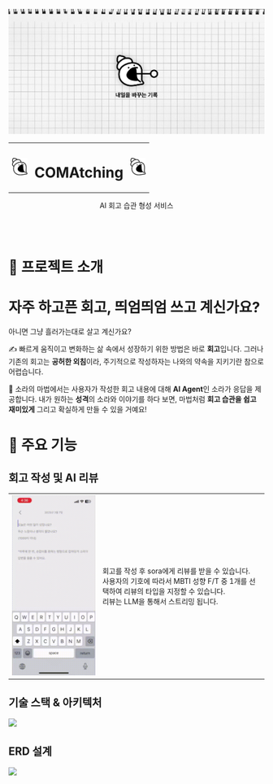 ![프로젝트 대표 이미지](./readme/Wide.png)

<table align="center">
  <tr>
    <td> <img src="./readme/icon.png" width="30px"> </td>
    <td> <h1>COMAtching</h1> </td>
    <td> <img src="./readme/icon.png" width="30px"> </td>
  </tr>
</table>

<div align="center">
  AI 회고 습관 형성 서비스
</div>
<br><br><br>

# 🎈 프로젝트 소개

# 자주 하고픈 회고, 띄엄띄엄 쓰고 계신가요?

아니면 그냥 흘러가는대로 살고 계신가요?

✍️ 빠르게 움직이고 변화하는 삶 속에서 성장하기 위한 방법은 바로 **회고**입니다. 그러나 기존의 회고는 **공허한 외침**이라, 주기적으로 작성하자는 나와의 약속을 지키기란 참으로 어렵습니다.

🐚 소라의 마법에서는 사용자가 작성한 회고 내용에 대해 **AI Agent**인 소라가 응답을 제공합니다. 내가 원하는 **성격**의 소라와 이야기를 하다 보면, 마법처럼 **회고 습관을 쉽고 재미있게** 그리고 확실하게 만들 수 있을 거예요!

# 🎈 주요 기능


## 회고 작성 및 AI 리뷰 

<table>
  <tr>
    <td>
      <img src="./readme/intro1.gif" width="300">
    </td>
    <td>
      회고를 작성 후 sora에게 리뷰를 받을 수 있습니다. <br>
      사용자의 기호에 따라서 MBTI 성향 F/T 중 1개를 선택하여 리뷰의 타입을 지정할 수 있습니다. <br>
      리뷰는 LLM을 통해서 스트리밍 됩니다. <br>
    </td>
  </tr>
</table>


## 기술 스택 & 아키텍처

<img src="https://github.com/COMAtching/.github/blob/main/assets/comatching_diagram.png?raw=true">

## ERD 설계

<img src="https://github.com/COMAtching/.github/blob/main/assets/erd.png?raw=true">
